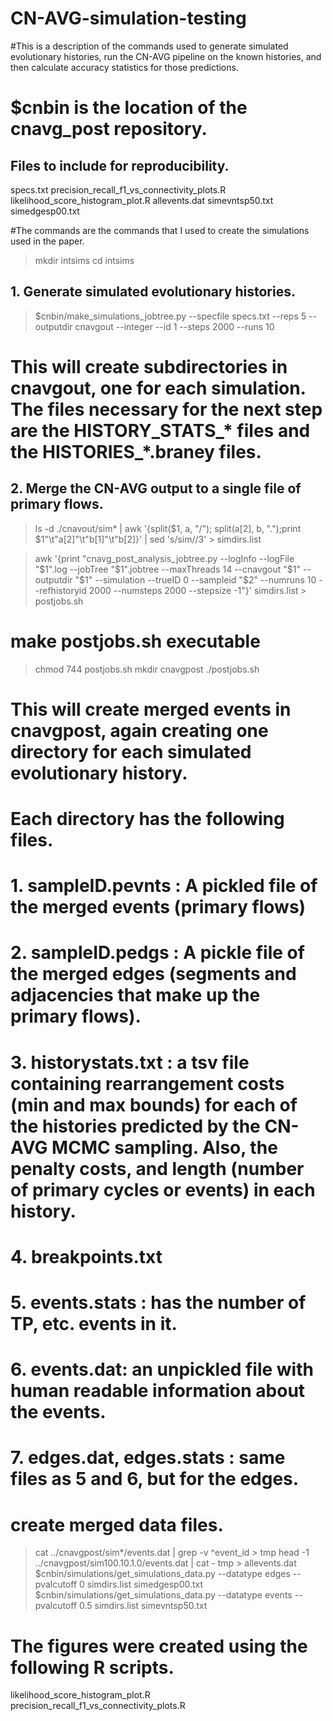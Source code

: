 # CN-AVG-simulation-testing

#This is a description of the commands used to generate simulated evolutionary histories, run the CN-AVG pipeline on the known histories, and then calculate accuracy statistics for those predictions. 
# $cnbin is the location of the cnavg_post repository. 
## Files to include for reproducibility. ### 
specs.txt
precision_recall_f1_vs_connectivity_plots.R
likelihood_score_histogram_plot.R
allevents.dat
simevntsp50.txt
simedgesp00.txt

#The commands are the commands that I used to create the simulations used in the paper. 
> mkdir intsims
> cd intsims
## 1.  Generate simulated evolutionary histories. 
> $cnbin/make_simulations_jobtree.py --specfile specs.txt --reps 5 --outputdir cnavgout --integer --id 1 --steps 2000 --runs 10
# This will create subdirectories in cnavgout, one for each simulation. The files necessary for the next step are the HISTORY_STATS_* files and the HISTORIES_*.braney files.  

## 2. Merge the CN-AVG output to a single file of primary flows.  
> ls -d ./cnavout/sim* | awk '{split($1, a, "/"); split(a[2], b, ".");print $1"\t"a[2]"\t"b[1]"\t"b[2]}' | sed 's/sim//3' > simdirs.list

> awk '{print "cnavg_post_analysis_jobtree.py --logInfo --logFile "$1".log --jobTree "$1".jobtree --maxThreads 14 --cnavgout "$1" --outputdir "$1" --simulation --trueID 0 --sampleid "$2" --numruns 10 --refhistoryid 2000 --numsteps 2000 --stepsize -1"}' simdirs.list > postjobs.sh

# make postjobs.sh executable 
> chmod 744 postjobs.sh
> mkdir cnavgpost
> ./postjobs.sh
# This will create merged events in cnavgpost, again creating one directory for each simulated evolutionary history. 

# Each directory has the following files. 
# 1. sampleID.pevnts : A pickled file of the merged events (primary flows) 
# 2. sampleID.pedgs : A pickle file of the merged edges (segments and adjacencies that make up the primary flows). 
# 3. historystats.txt : a tsv file containing rearrangement costs (min and max bounds) for each of the histories predicted by the CN-AVG MCMC sampling.  Also, the penalty costs, and length (number of primary cycles or events) in each history.  
# 4. breakpoints.txt 
# 5. events.stats : has the number of TP, etc. events in it. 
# 6. events.dat: an unpickled file with human readable information about the events.  
# 7. edges.dat, edges.stats : same files as 5 and 6, but for the edges. 

# create merged data files. 
> cat ../cnavgpost/sim*/events.dat | grep -v ^event_id > tmp
> head -1 ../cnavgpost/sim100.10.1.0/events.dat | cat - tmp > allevents.dat
> $cnbin/simulations/get_simulations_data.py --datatype edges --pvalcutoff 0 simdirs.list simedgesp00.txt
> $cnbin/simulations/get_simulations_data.py --datatype events --pvalcutoff 0.5 simdirs.list simevntsp50.txt

# The figures were created using the following R scripts. 
 likelihood_score_histogram_plot.R
 precision_recall_f1_vs_connectivity_plots.R
